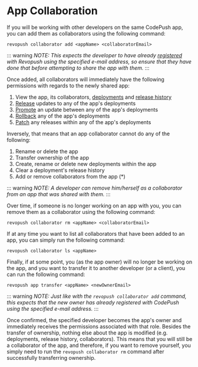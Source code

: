 # App Collaboration

If you will be working with other developers on the same CodePush app, you can add them as collaborators using the following command:

```shell
revopush collaborator add <appName> <collaboratorEmail>
```

::: warning
_NOTE: This expects the developer to have already [registered](/cli/getting-started) with Revopush using the specified e-mail address, so ensure that they have done that before attempting to share the app with them._
:::

Once added, all collaborators will immediately have the following permissions with regards to the newly shared app:

1. View the app, its collaborators, [deployments](/cli/deployment-management) and [release history](/cli/release-history)
1. [Release](/cli/releasing-updates) updates to any of the app's deployments
1. [Promote](/cli/promoting-updates) an update between any of the app's deployments
1. [Rollback](/cli/rolling-back-updates) any of the app's deployments
1. [Patch](/cli/patching-update-metadata) any releases within any of the app's deployments

Inversely, that means that an app collaborator cannot do any of the following:

1. Rename or delete the app
1. Transfer ownership of the app
1. Create, rename or delete new deployments within the app
1. Clear a deployment's release history
1. Add or remove collaborators from the app (\*)

::: warning
_NOTE: A developer can remove him/herself as a collaborator from an app that was shared with them._
:::

Over time, if someone is no longer working on an app with you, you can remove them as a collaborator using the following command:

```shell
revopush collaborator rm <appName> <collaboratorEmail>
```

If at any time you want to list all collaborators that have been added to an app, you can simply run the following command:

```shell
revopush collaborator ls <appName>
```

Finally, if at some point, you (as the app owner) will no longer be working on the app, and you want to transfer it to another developer (or a client), you can run the following command:

```shell
revopush app transfer <appName> <newOwnerEmail>
```

::: warning
_NOTE: Just like with the `revopush collaborator add` command, this expects that the new owner has already registered with CodePush using the specified e-mail address._
:::

Once confirmed, the specified developer becomes the app's owner and immediately receives the permissions associated with that role. Besides the transfer of ownership, nothing else about the app is modified (e.g. deployments, release history, collaborators). This means that you will still be a collaborator of the app, and therefore, if you want to remove yourself, you simply need to run the `revopush collaborator rm` command after successfully transferring ownership.

